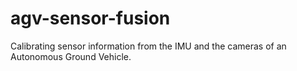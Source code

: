 # agv-sensor-fusion
Calibrating sensor information from the IMU and the cameras of an Autonomous Ground Vehicle.  
